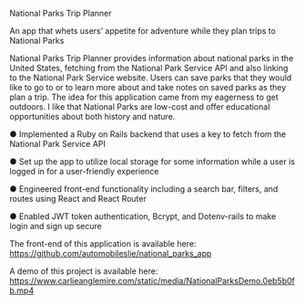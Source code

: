 
National Parks Trip Planner

An app that whets users’ appetite for adventure while they plan trips to National Parks

National Parks Trip Planner provides information about national parks in the United States, fetching from the National Park Service API and also linking to the National Park Service website. Users can save parks that they would like to go to or to learn more about and take notes on saved parks as they plan a trip. The idea for this application came from my eagerness to get outdoors. I like that National Parks are low-cost and offer educational opportunities about both history and nature.

● Implemented a Ruby on Rails backend that uses a key to fetch from the National Park Service API

● Set up the app to utilize local storage for some information while a user is logged in for a user-friendly experience

● Engineered front-end functionality including a search bar, filters, and routes using React and React Router

● Enabled JWT token authentication, Bcrypt, and Dotenv-rails to make login and sign up secure

The front-end of this application is available here: https://github.com/automobileslie/national_parks_app

A demo of this project is available here: https://www.carlieanglemire.com/static/media/NationalParksDemo.0eb5b0fb.mp4
